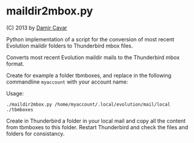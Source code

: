 maildir2mbox.py
===============

(C) 2013 by [Damir Cavar](http://cavar.me/damir/)


Python implementation of a script for the conversion of most recent Evolution maildir folders to Thunderbird mbox files.

Converts most recent Evolution maildir mails to the Thunderbird mbox format.

Create for example a folder tbmboxes, and replace in the following commandline ``myaccount`` with your account name:

Usage:


``./maildir2mbox.py /home/myaccount/.local/evolution/mail/local ./tbmboxes``


Create in Thunderbird a folder in your local mail and copy all the content from tbmboxes to this folder. Restart Thunderbird and check the files and folders for consistancy.
